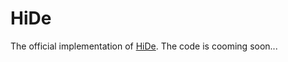# HiDe
The official implementation of [HiDe](https://arxiv.org/abs/2510.00054).
The code is cooming soon...

